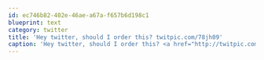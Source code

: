 ```yaml
---
id: ec746b82-402e-46ae-a67a-f657b6d198c1
blueprint: text
category: twitter
title: 'Hey twitter, should I order this? twitpic.com/78jh09'
caption: 'Hey twitter, should I order this? <a href="http://twitpic.com/78jh09" title="http://twitpic.com/78jh09" class="link link_untco">twitpic.com/78jh09</a>'
---
```

